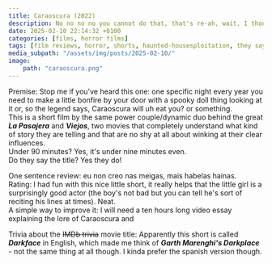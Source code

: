 ```yaml
---
title: Caraoscura (2022)
description: No no no no you cannot do that, that's re-ah, wait, I thought you meant something else
date: 2025-02-10 22:14:32 +0100
categories: [films, horror films]
tags: [film reviews, horror, shorts, haunted-housesploitation, they say the title]
media_subpath: "/assets/img/posts/2025-02-10/"
image:
    path: "caraoscura.png"
---
```

<span class="reviewsection">Premise:</span> Stop me if you've heard this one: one specific night every year you need to make a little bonfire by your door with a spooky doll thing looking at it or, so the legend says, Caraoscura will uh eat you? or something.<br/>This is a short film by the same power couple/dynamic duo behind the great ***La Pasajera*** and ***Viejos***, two movies that completely understand what kind of story they are telling and that are no shy at all about winking at their clear influences.<br/>
<span class="reviewsection">Under 90 minutes?</span> Yes, it's under nine minutes even.<br/>
<span class="reviewsection">Do they say the title?</span> Yes they do!

<span class="reviewsection">One sentence review:</span> eu non creo nas meigas, mais habelas hainas.<br/>
<span class="reviewsection">Rating:</span> I had fun with this nice little short, it really helps that the little girl is a surprisingly good actor (the boy's not bad but you can tell he's sort of reciting his lines at times). Neat.<br/>
<span class="reviewsection">A simple way to improve it:</span> I will need a ten hours long video essay explaining the lore of Caraoscura and

<span class="reviewsection">Trivia about the ~~IMDb trivia~~ movie title:</span>
Apparently this short is called ***Darkface*** in English, which made me think of ***Garth Marenghi's Darkplace*** - not the same thing at all though. I kinda prefer the spanish version though.